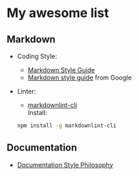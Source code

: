 # My awesome list

## Markdown

- Coding Style:
  - [Markdown Style Guide](http://www.cirosantilli.com/markdown-style-guide/)
  - [Markdown style guide](https://github.com/google/styleguide/blob/3591b2e540cbcb07423e02d20eee482165776603/docguide/style.md) from Google
- Linter:
  - [markdownlint-cli](https://github.com/igorshubovych/markdownlint-cli)<br />
  Install:

  ```sh
  npm install -g markdownlint-cli
  ```

## Documentation

- [Documentation Style Philosophy](https://github.com/google/styleguide/blob/3591b2e540cbcb07423e02d20eee482165776603/docguide/philosophy.md)
